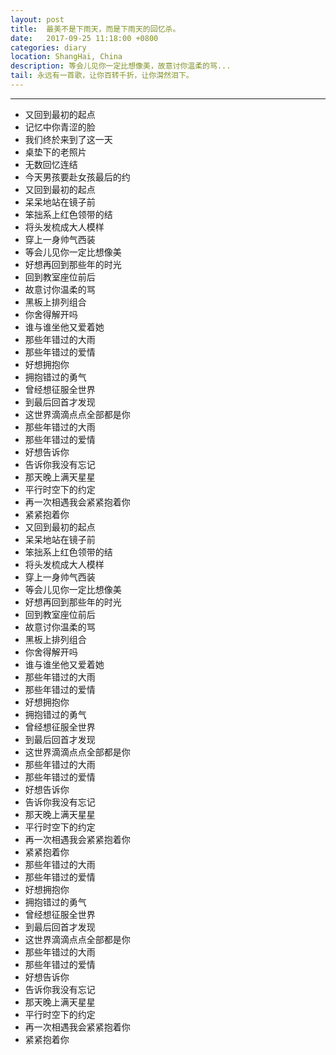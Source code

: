 ```yaml
---
layout: post
title:  最美不是下雨天，而是下雨天的回忆杀。
date:   2017-09-25 11:18:00 +0800
categories: diary
location: ShangHai, China
description: 等会儿见你一定比想像美，故意讨你温柔的骂...
tail: 永远有一首歌，让你百转千折，让你潸然泪下。
---
```

---


+ 又回到最初的起点
+ 记忆中你青涩的脸
+ 我们终於来到了这一天
+ 桌垫下的老照片
+ 无数回忆连结
+ 今天男孩要赴女孩最后的约
+ 又回到最初的起点
+ 呆呆地站在镜子前
+ 笨拙系上红色领带的结
+ 将头发梳成大人模样
+ 穿上一身帅气西装
+ 等会儿见你一定比想像美
+ 好想再回到那些年的时光
+ 回到教室座位前后
+ 故意讨你温柔的骂
+ 黑板上排列组合
+ 你舍得解开吗
+ 谁与谁坐他又爱着她
+ 那些年错过的大雨
+ 那些年错过的爱情
+ 好想拥抱你
+ 拥抱错过的勇气
+ 曾经想征服全世界
+ 到最后回首才发现
+ 这世界滴滴点点全部都是你
+ 那些年错过的大雨
+ 那些年错过的爱情
+ 好想告诉你
+ 告诉你我没有忘记
+ 那天晚上满天星星
+ 平行时空下的约定
+ 再一次相遇我会紧紧抱着你
+ 紧紧抱着你
+ 又回到最初的起点
+ 呆呆地站在镜子前
+ 笨拙系上红色领带的结
+ 将头发梳成大人模样
+ 穿上一身帅气西装
+ 等会儿见你一定比想像美
+ 好想再回到那些年的时光
+ 回到教室座位前后
+ 故意讨你温柔的骂
+ 黑板上排列组合
+ 你舍得解开吗
+ 谁与谁坐他又爱着她
+ 那些年错过的大雨
+ 那些年错过的爱情
+ 好想拥抱你
+ 拥抱错过的勇气
+ 曾经想征服全世界
+ 到最后回首才发现
+ 这世界滴滴点点全部都是你
+ 那些年错过的大雨
+ 那些年错过的爱情
+ 好想告诉你
+ 告诉你我没有忘记
+ 那天晚上满天星星
+ 平行时空下的约定
+ 再一次相遇我会紧紧抱着你
+ 紧紧抱着你
+ 那些年错过的大雨
+ 那些年错过的爱情
+ 好想拥抱你
+ 拥抱错过的勇气
+ 曾经想征服全世界
+ 到最后回首才发现
+ 这世界滴滴点点全部都是你
+ 那些年错过的大雨
+ 那些年错过的爱情
+ 好想告诉你
+ 告诉你我没有忘记
+ 那天晚上满天星星
+ 平行时空下的约定
+ 再一次相遇我会紧紧抱着你
+ 紧紧抱着你